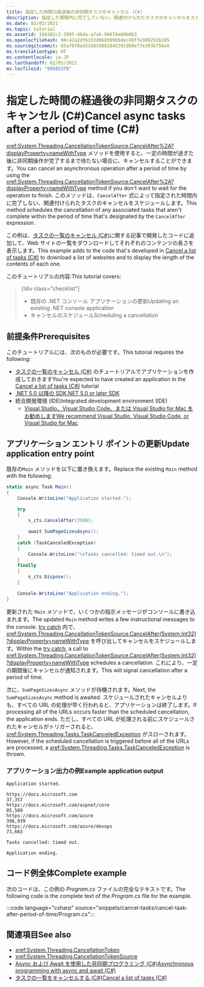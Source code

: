```yaml
---
title: 指定した時間の経過後の非同期タスクのキャンセル (C#)
description: 指定した期間内に完了していない、関連付けられたタスクのキャンセルをスケジュールする方法について説明します。
ms.date: 02/03/2021
ms.topic: tutorial
ms.assetid: 194282c2-399f-46da-a7a6-96674e00b0b3
ms.openlocfilehash: 98c42a2df6153d668b99b6dec49ffe380293b205
ms.sourcegitcommit: 65af0f0ad316858882845391d60ef7e303b756e8
ms.translationtype: HT
ms.contentlocale: ja-JP
ms.lasthandoff: 02/05/2021
ms.locfileid: "99585378"
---
```

# <a name="cancel-async-tasks-after-a-period-of-time-c"></a><span data-ttu-id="df779-103">指定した時間の経過後の非同期タスクのキャンセル (C#)</span><span class="sxs-lookup"><span data-stu-id="df779-103">Cancel async tasks after a period of time (C#)</span></span>

<span data-ttu-id="df779-104"><xref:System.Threading.CancellationTokenSource.CancelAfter%2A?displayProperty=nameWithType> メソッドを使用すると、一定の時間が過ぎた後に非同期操作が完了するまで待たない場合に、キャンセルすることができます。</span><span class="sxs-lookup"><span data-stu-id="df779-104">You can cancel an asynchronous operation after a period of time by using the <xref:System.Threading.CancellationTokenSource.CancelAfter%2A?displayProperty=nameWithType> method if you don't want to wait for the operation to finish.</span></span> <span data-ttu-id="df779-105">このメソッドは、`CancelAfter` 式によって指定された時間内に完了しない、関連付けられたタスクのキャンセルをスケジュールします。</span><span class="sxs-lookup"><span data-stu-id="df779-105">This method schedules the cancellation of any associated tasks that aren't complete within the period of time that's designated by the `CancelAfter` expression.</span></span>

<span data-ttu-id="df779-106">この例は、[タスクの一覧のキャンセル (C#)](cancel-an-async-task-or-a-list-of-tasks.md)に関する記事で開発したコードに追加して、Web サイトの一覧をダウンロードしてそれぞれのコンテンツの長さを表示します。</span><span class="sxs-lookup"><span data-stu-id="df779-106">This example adds to the code that's developed in [Cancel a list of tasks (C#)](cancel-an-async-task-or-a-list-of-tasks.md) to download a list of websites and to display the length of the contents of each one.</span></span>

<span data-ttu-id="df779-107">このチュートリアルの内容:</span><span class="sxs-lookup"><span data-stu-id="df779-107">This tutorial covers:</span></span>

> [!div class="checklist"]
>
> - <span data-ttu-id="df779-108">既存の .NET コンソール アプリケーションの更新</span><span class="sxs-lookup"><span data-stu-id="df779-108">Updating an existing .NET console application</span></span>
> - <span data-ttu-id="df779-109">キャンセルのスケジュール</span><span class="sxs-lookup"><span data-stu-id="df779-109">Scheduling a cancellation</span></span>

## <a name="prerequisites"></a><span data-ttu-id="df779-110">前提条件</span><span class="sxs-lookup"><span data-stu-id="df779-110">Prerequisites</span></span>

<span data-ttu-id="df779-111">このチュートリアルには、次のものが必要です。</span><span class="sxs-lookup"><span data-stu-id="df779-111">This tutorial requires the following:</span></span>

- <span data-ttu-id="df779-112">[タスクの一覧のキャンセル (C#)](cancel-an-async-task-or-a-list-of-tasks.md) のチュートリアルでアプリケーションを作成しておきます</span><span class="sxs-lookup"><span data-stu-id="df779-112">You're expected to have created an application in the [Cancel a list of tasks (C#)](cancel-an-async-task-or-a-list-of-tasks.md) tutorial</span></span>
- [<span data-ttu-id="df779-113">.NET 5.0 以降の SDK</span><span class="sxs-lookup"><span data-stu-id="df779-113">.NET 5.0 or later SDK</span></span>](https://dotnet.microsoft.com/download/dotnet/5.0)
- <span data-ttu-id="df779-114">統合開発環境 (IDE)</span><span class="sxs-lookup"><span data-stu-id="df779-114">Integrated development environment (IDE)</span></span>
  - [<span data-ttu-id="df779-115">Visual Studio、Visual Studio Code、または Visual Studio for Mac をお勧めします</span><span class="sxs-lookup"><span data-stu-id="df779-115">We recommend Visual Studio, Visual Studio Code, or Visual Studio for Mac</span></span>](https://visualstudio.microsoft.com)

## <a name="update-application-entry-point"></a><span data-ttu-id="df779-116">アプリケーション エントリ ポイントの更新</span><span class="sxs-lookup"><span data-stu-id="df779-116">Update application entry point</span></span>

<span data-ttu-id="df779-117">既存の`Main` メソッドを以下に置き換えます。</span><span class="sxs-lookup"><span data-stu-id="df779-117">Replace the existing `Main` method with the following:</span></span>

```csharp
static async Task Main()
{
    Console.WriteLine("Application started.");

    try
    {
        s_cts.CancelAfter(3500);

        await SumPageSizesAsync();
    }
    catch (TaskCanceledException)
    {
        Console.WriteLine("\nTasks cancelled: timed out.\n");
    }
    finally
    {
        s_cts.Dispose();
    }

    Console.WriteLine("Application ending.");
}
```

<span data-ttu-id="df779-118">更新された `Main` メソッドで、いくつかの指示メッセージがコンソールに書き込まれます。</span><span class="sxs-lookup"><span data-stu-id="df779-118">The updated `Main` method writes a few instructional messages to the console.</span></span> <span data-ttu-id="df779-119">[try catch](../../../language-reference/keywords/try-catch.md) 内で、<xref:System.Threading.CancellationTokenSource.CancelAfter(System.Int32)?displayProperty=nameWithType> を呼び出してキャンセルをスケジュールします。</span><span class="sxs-lookup"><span data-stu-id="df779-119">Within the [try catch](../../../language-reference/keywords/try-catch.md), a call to <xref:System.Threading.CancellationTokenSource.CancelAfter(System.Int32)?displayProperty=nameWithType> schedules a cancellation.</span></span> <span data-ttu-id="df779-120">これにより、一定の期間後にキャンセルが通知されます。</span><span class="sxs-lookup"><span data-stu-id="df779-120">This will signal cancellation after a period of time.</span></span>

<span data-ttu-id="df779-121">次に、`SumPageSizesAsync` メソッドが待機されます。</span><span class="sxs-lookup"><span data-stu-id="df779-121">Next, the `SumPageSizesAsync` method is awaited.</span></span> <span data-ttu-id="df779-122">スケジュールされたキャンセルよりも、すべての URL の処理が早く行われると、アプリケーションは終了します。</span><span class="sxs-lookup"><span data-stu-id="df779-122">If processing all of the URLs occurs faster than the scheduled cancellation, the application ends.</span></span> <span data-ttu-id="df779-123">ただし、すべての URL が処理される前にスケジュールされたキャンセルがトリガーされると、<xref:System.Threading.Tasks.TaskCanceledException> がスローされます。</span><span class="sxs-lookup"><span data-stu-id="df779-123">However, if the scheduled cancellation is triggered before all of the URLs are processed, a <xref:System.Threading.Tasks.TaskCanceledException> is thrown.</span></span>

### <a name="example-application-output"></a><span data-ttu-id="df779-124">アプリケーション出力の例</span><span class="sxs-lookup"><span data-stu-id="df779-124">Example application output</span></span>

```console
Application started.

https://docs.microsoft.com                                       37,357
https://docs.microsoft.com/aspnet/core                           85,589
https://docs.microsoft.com/azure                                398,939
https://docs.microsoft.com/azure/devops                          73,663

Tasks cancelled: timed out.

Application ending.
```

## <a name="complete-example"></a><span data-ttu-id="df779-125">コード例全体</span><span class="sxs-lookup"><span data-stu-id="df779-125">Complete example</span></span>

<span data-ttu-id="df779-126">次のコードは、この例の *Program.cs* ファイルの完全なテキストです。</span><span class="sxs-lookup"><span data-stu-id="df779-126">The following code is the complete text of the *Program.cs* file for the example.</span></span>

:::code language="csharp" source="snippets/cancel-tasks/cancel-task-after-period-of-time/Program.cs":::

## <a name="see-also"></a><span data-ttu-id="df779-127">関連項目</span><span class="sxs-lookup"><span data-stu-id="df779-127">See also</span></span>

- <xref:System.Threading.CancellationToken>
- <xref:System.Threading.CancellationTokenSource>
- [<span data-ttu-id="df779-128">Async および Await を使用した非同期プログラミング (C#)</span><span class="sxs-lookup"><span data-stu-id="df779-128">Asynchronous programming with async and await (C#)</span></span>](index.md)
- [<span data-ttu-id="df779-129">タスクの一覧をキャンセルする (C#)</span><span class="sxs-lookup"><span data-stu-id="df779-129">Cancel a list of tasks (C#)</span></span>](cancel-an-async-task-or-a-list-of-tasks.md)

